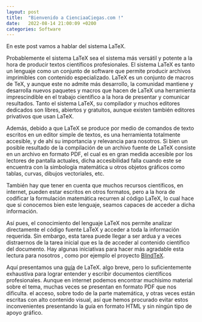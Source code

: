 ```yaml
---
layout: post
title:  "Bienvenido a CienciaaCiegas.com !"
date:   2022-08-14 21:00:09 +0200
categories: Software
---
```




En este post vamos a hablar del sistema LaTeX.

 Probablemente el sistema LaTeX sea el sistema más versátil y potente a la hora de producir textos científicos profesionales. El sistema LaTeX es tanto un lenguaje como un conjunto de software que permite producir archivos imprimibles  con contenido especializado. LaTeX es un conjunto de macros de TeX, y aunque este no admite más desarrollo, la comunidad mantiene y desarrolla nuevos paquetes y macros que  hacen de LaTeX una herramienta imprescindible en el trabajo científico  a la hora de presentar y comunicar resultados. Tanto el sistema LaTeX, su compilador y muchos editores dedicados son libres, abiertos y gratuitos, aunque existen también  editores  privativos que usan LaTeX. 

Además, debido a que LaTeX  se produce por medio de comandos de texto  escritos en un editor simple de textos, es una herramienta totalmente accesible, y de ahí su importancia y relevancia para nosotros. Si bien  un posible  resultado de la compilación de un archivo fuente de LaTeX consiste en un archivo en formato PDF, el cual es en gran medida accesible por los lectores de pantalla actuales, dicha accesibilidad falla cuando este se encuentra con la simbología matemática u otros objetos gráficos como tablas, curvas, dibujos vectoriales, etc.

También hay que tener en cuenta que muchos recursos científicos, en internet, pueden estar escritos en otros formatos, pero a la hora de codificar la formulación matemática recurren al código LaTeX, lo cual hace que si conocemos bien este lenguaje, seamos capaces de acceder a dicha información.


Así pues, el conocimiento del lenguaje LaTeX nos permite analizar directamente el código fuente LaTeX y acceder a toda la información requerida. Sin embargo, esta tarea puede llegar a ser ardua y a veces distraernos de la tarea inicial que es la de acceder al contenido científico del documento. Hay algunas   iniciativas para hacer más agradable esta lectura para nosotros  , como por ejemplo el proyecto [BlindTeX](http://www.blindtex.org).

Aquí presentamos una [guía](https://cienciaaciegas.com/resources/guiaLaTeX.html) de LaTeX. algo breve, pero lo suficientemente exhaustiva para lograr entender y escribir documentos científicos profesionales. Aunque en internet podemos encontrar muchísimo material sobre el tema, muchas veces se presentan en formato PDF que nos dificulta. el acceso, sobre todo de la parte matemática, y otras veces están  escritas  con alto contenido visual, así que hemos procurado evitar estos inconvenientes presentando la guía en formato HTML y sin ningún tipo de  apoyo gráfico.
 

